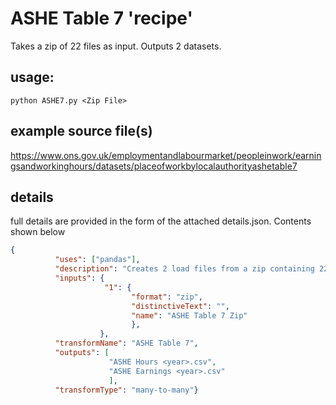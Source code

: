 # ASHE Table 7 'recipe'

Takes a zip of 22 files as input. Outputs 2 datasets.


## usage: 
```python ASHE7.py <Zip File>```


## example source file(s)

https://www.ons.gov.uk/employmentandlabourmarket/peopleinwork/earningsandworkinghours/datasets/placeofworkbylocalauthorityashetable7


## details
full details are provided in the form of the attached details.json. Contents shown below

```json
{
          "uses": ["pandas"],
          "description": "Creates 2 load files from a zip containing 22 xls files",
          "inputs": {
                     "1": {
                           "format": "zip",
                           "distinctiveText": "",
                           "name": "ASHE Table 7 Zip"
                           },
                    },
          "transformName": "ASHE Table 7",
          "outputs": [
                      "ASHE Hours <year>.csv",
                      "ASHE Earnings <year>.csv"
                      ],
          "transformType": "many-to-many"}
```
